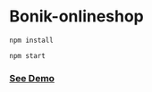 # Bonik-onlineshop

```
npm install
```

```
npm start
``` 

<h3><a href="https://bonik-onlineshop-beknur.netlify.app/">See Demo</a></h3>
 
 
 
  
 
 
 
 
   
  
   
 
 
 
 
 
 
  
 
 
 
 
 
 
 
  
 
  
 
 
 
 
  
 
 
 
 
 
 
